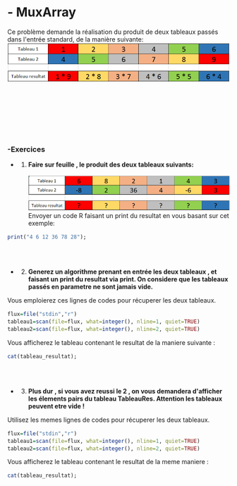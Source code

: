 # - MuxArray

Ce problème demande la réalisation du produit de deux tableaux passés dans l'entrée standard, de la manière suivante:
![Alt text](/ressources/exemple2MuxArray.PNG)

<br/><br/><br/><br/><br/><br/>
### -Exercices
+ 1) **Faire sur feuille , le produit des deux tableaux suivants:**
<br/><br/>
![Alt text](/ressources/exempleExo1MuxArray.PNG) <br/>
Envoyer un code R faisant un print du resultat en vous basant sur cet exemple:
```R
print("4 6 12 36 78 28");
```

<br/><br/>
+ 2) **Generez un algorithme prenant en entrée les deux tableaux , et faisant un print du resultat via print.
On considere que les tableaux passés en parametre ne sont jamais vide.**

Vous emploierez ces lignes de codes pour récuperer les deux tableaux.
```R
flux=file("stdin","r")
tableau1=scan(file=flux, what=integer(), nline=1, quiet=TRUE)
tableau2=scan(file=flux, what=integer(), nline=2, quiet=TRUE)
```

Vous afficherez le tableau contenant le resultat de la maniere suivante : 
```R
cat(tableau_resultat);
```
<br/><br/>
+ 3) **Plus dur , si vous avez reussi le 2 , on vous demandera d'afficher les élements pairs du tableau TableauRes.
Attention les tableaux peuvent etre vide !**

Utilisez les memes lignes de codes pour récuperer les deux tableaux.
```R
flux=file("stdin","r")
tableau1=scan(file=flux, what=integer(), nline=1, quiet=TRUE)
tableau2=scan(file=flux, what=integer(), nline=2, quiet=TRUE)
```

Vous afficherez le tableau contenant le resultat de la meme maniere : 
```R
cat(tableau_resultat);
```
